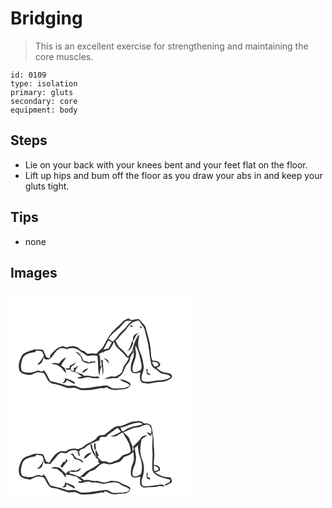 # Bridging
> This is an excellent exercise for strengthening and maintaining the core muscles.

``` 
id: 0109 
type: isolation 
primary: gluts 
secondary: core 
equipment: body 
``` 

## Steps

 - Lie on your back with your knees bent and your feet flat on the floor.
 - Lift up hips and bum off the floor as you draw your abs in and keep your gluts tight.

## Tips

 - none

## Images

<svg width="218pt" height="125pt" viewBox="0 0 218 125" xmlns="http://www.w3.org/2000/svg">
  <g fill="#FFF">
    <path d="M0 0h218v125H0V0m134.48 36.55c-3.32 3.64-7.19 6.7-10.6 10.25-6.15 5.95-9.33 14.06-13.75 21.21-2.44 2.11-4.92 4.17-6.74 6.89-3.71-1.01-7.5-.32-11.25-.11-1.37-.86-2.49-2.05-3.64-3.17-3.04-.6-5.72-2.13-7.65-4.57-1.81-.48-3.62-.95-5.42-1.43-2.89.16-5.77.53-8.41 1.79-1.88-.78-3.86-2.11-5.94-1.2-5.61 1.38-9.29 5.9-13.03 9.92-.39 1.42-.8 2.83-1.21 4.24-1.23-.41-2.46-.81-3.69-1.2-1.58-2.92-2.48-6.15-4.14-9.03-4.33-.34-8.94-1.39-13.09.35-4.06 1.6-8.67 2.47-11.77 5.79-3.32 5.79-5.95 12.96-2.98 19.48 2.25 3.08 6.38 3.89 9.94 4.44 4.29.9 7.66-2.72 11.68-3.35 2.49.25 4.91.92 7.37 1.41.2.31.62.93.83 1.24 2.55 3.98 3.9 9.61 9.05 11.06 5.68.77 11.13 2.56 16.43 4.71 4.06 1.92 8.6-.49 12.73 1.04 2.25.82 4.32 2.32 6.82 2.26 5.98.09 12.01-.3 17.85-1.63 2.9-.5 5.9-1.42 8.8-.45 1.35-3.11 4.43-.39 6.44.56 4.73 2.4 9.99.62 14.96.46 4.01.08 8.21-1.43 10.17-5.15l-1.12-2.69c-3.66-1.8-7.58-4.57-11.85-3.75 3.73 3.02 8.91 3.37 12.29 6.93-2.32 1.52-4.92 2.46-7.48 3.46-3.86-.2-7.71.42-11.57.32-3.48-.03-5.97-2.91-9.22-3.7-9.82.39-19.41 3.5-29.28 3.24-3.01.05-5.27-2.23-8.11-2.81-3.28-.97-6.66.37-9.98-.08-4.99-2-10.26-3.14-15.44-4.54-1.95-.58-4.67-.3-5.6-2.53-2.1-4.2-3.91-8.67-7.22-12.1-.63 4.7-5.14-.15-7.72 1.12-5.53 2.68-12.21 3.22-17.9.8-2.88-4.98-1.04-11.27.75-16.36 3.37-5.03 9.7-6.07 15.25-6.87.22-.51.65-1.52.87-2.03 2.33.42 4.72.63 6.98 1.38.83 1.42 1.4 2.98 2.1 4.46l-.44 1.57c-2.38 3.04-3.66 7.05-7.29 8.93.49.27.99.54 1.48.81 4.15-1.33 5.39-5.48 5.85-9.38.63 3.52 3.57 3.25 6.3 3.2 5.8-3.23 7.36-10.8 13.69-13.31 2.65-.72 5.23-.02 7.68 1.03 5.17-2.08 11.97-2.1 16.01 2.26 2.86 2.02 5.91 3.76 8.81 5.71 4.12-.08 8.3-1.35 12.35.11.33 5.49.95 10.97.88 16.48-.11 2.52 1.07 4.83 1.71 7.21.5-3.86-.26-8.43 3.09-11.19.24 3.65.1 7.32.34 10.97 2.21-6.04.01-12.47.34-18.69-.54.06-1.63.19-2.17.25.32 2.05.65 4.09 1.01 6.13-.58.75-1.17 1.48-1.77 2.22.11-4.49-.32-8.96-.52-13.43-.39-.44-1.17-1.33-1.56-1.78 1.61-1.12 3.23-2.21 4.93-3.2l-.79 2.58c1.57-3.34 5.2-3.84 8.35-4.76 2.97-2.65 4.05-6.69 6.27-9.91 1 7.01 7.9 10.03 11.88 15.1 1.76 1.59 2.93 4.71 5.78 4.3-1.35 2.68-2.54 5.5-4.68 7.68-2.46 2.38-2.4 6.03-3.76 8.98-1.46 2.08-3.51 3.65-5.82 4.69-2.12 1.53-4.67.88-7.09.82-2.92.5-5.66 1.81-8.25 3.2 5.28.03 10.42-1.87 15.75-.85.27-.38.8-1.13 1.07-1.5 5.33-2.29 6.75-8.59 8.98-13.37 2.67-3.15 5.56-6.52 5.39-10.95 1.39-1.87 2.79-3.75 3.76-5.88-.46-.77-.92-1.53-1.39-2.28-.86 3.18-3.22 5.57-5.2 8.08-2.44-3.9-5.39-7.48-9.07-10.26-2.97-2.15-4.03-5.78-5.88-8.78 1.85-1.63 3.46-3.5 4.95-5.45 2.75-3.6 6.77-6.05 9.1-10 2.84-5.05 8.15-8.7 14.03-8.86 1.79 2.47 3.63 4.92 5.34 7.45 2.05 3.18 2.33 7.03 3.26 10.6 3.53 11.04 3.77 22.75 6.18 34.03.88 2.79 3.01 5.13 5.63 6.43 3.4 1.96 6.12 6.27 10.52 5.6 2.6.75 6 .7 7.1 3.73-4.35 3.2-9.79 3.74-15 3.92-5.77.65-11.56 2.26-17.38 1.32-1.42-.25-2.44-1.75-2.41-3.15-.57-5.23 3.26-9.78 2.51-15.01-.52-4.71-1.44-9.43-2.94-13.94-1.68-3.21-2.92-6.64-3.45-10.23-1-4.82.85-9.56 1.13-14.35-4.54 5.36-6.77 12.12-8.15 18.9.58-.17 1.72-.52 2.29-.7l-1.5.6c.8 3.11 1.25 6.51.1 9.6-1.3 3.6-2.98 7.19-2.96 11.11-.06 2.29-.23 5.26 2.1 6.56 2.97 1.44 6.44.39 9.42-.5-.36 4.07-1.77 9.15 1.79 12.26 2.33 1.23 5.11.87 7.62 1.45 5.55-.88 11.06-2.36 16.72-2.25 2.88.05 5.5-1.4 8.06-2.54 1.74-1.07 4.35-2.38 3.63-4.89-1.05-3.12-4.93-3.13-7.65-3.63-4.23-.34-7.59-3.11-10.75-5.66 2.29-.88 4.75-1.93 4.31-4.88-.94-.98-1.85-1.98-2.76-2.99-2.22-.58-4.5-.83-6.79-.9l.39-.15c-2.09-3.24-1.5-7.33-2.11-10.98-.37-10.25-4.03-19.95-6.44-29.8-2.47-3.08-5.41-5.76-7.89-8.84-2.74.17-5.45.65-8.13 1.21-1.21-.37-2.42-.73-3.64-1.06.04-.27.12-.81.16-1.07-2.83 1.01-5.86 1.87-7.92 4.21m8.79 5.82c1.56.01 3.13 0 4.7-.03-1.26-.67-2.55-1.25-3.85-1.8-.21.45-.64 1.37-.85 1.83m12.38-.27c-.54 1.65-.02 2.26 1.56 1.84.54-1.64.02-2.25-1.56-1.84m-7.59 10.96c-1.27 2.19-1.68 4.93-.27 7.16.65-4.29 2.95-7.72 6.02-10.63-2 .96-4.22 1.79-5.75 3.47m-1.88 5.76c-1.25 3.4-2.08 6.97-3.77 10.2-.93.92-1.82 1.89-2.62 2.92 2.03-1.19 4.51-2.28 5.38-4.64 1.08-2.71 3.17-5.75 1.01-8.48m-68.1 13.96c3.54 2.53 7.37 5.84 7.77 10.47 2.26 2.02 5.21 2.82 8.14 3.17 2.89-.53 5.72-1.47 8.7-1.36-.97-.6-1.92-1.21-2.88-1.82l-.2 1.23c-.78-.12-2.35-.36-3.13-.49-.57.35-1.72 1.03-2.29 1.37-2.08-1.15-4.34-1.92-6.7-2.18-.49-1.21-.98-2.41-1.44-3.63-2.18-2.59-3.75-7.6-7.97-6.76m-20.36 14.1c-2.9-1.09-6.17-1.52-8.89.28 4.04.15 8.18.8 11.12 3.83 2.96 1.73 3.78 5.56 6.95 6.94-.45-1.97-1.13-3.85-1.74-5.76-1.42-1.06-2.83-2.14-4.24-3.22 1.04-3.63 3.97-6.18 5.58-9.51-4.02.87-6.05 4.77-8.78 7.44m54.07-7.17c2.16 2.49 4.95 4.46 6.31 7.58-.3-1.45-.47-2.94-.97-4.33-1.4-1.58-3.47-2.37-5.34-3.25m-40.7 9.43c-.05.79-.16 2.36-.21 3.14-1.81-.21-3.53.05-5.19.8 1.45 1.19 3.31 1.36 4.94.47 1.84 3.02 6.01 2.9 9.07 3.88 1.93 1.7 3.98 3.27 6.04 4.82-1.87.36-3.74.75-5.58 1.23 4.81 3.3 10.2-1.8 15.27-.12 3.49 1.18 7.18 1 10.8.86.04-.35.1-1.05.13-1.4-.54-.2-1.63-.58-2.17-.78-5.37 1.46-10.47-2.34-15.79-.59-.7-.6-1.4-1.21-2.1-1.82-3.13-1-6.12-2.38-9.19-3.57 1.23-2.44 2.98-4.57 4.31-6.95-1.35.83-2.66 1.74-3.94 2.67-.39-.02-1.17-.05-1.55-.06-.04.97-.1 2.9-.14 3.87-1.27-.33-2.54-.68-3.81-1.04.39-1.53.81-3.05 1.23-4.57 2.31-.91 4.07-2.68 5.12-4.92-2.39 1.4-4.67 3.01-7.24 4.08m14.61 8.68c3.26-.54 5.49-3.14 7.64-5.4-3.51.09-5.95 2.56-7.64 5.4m77.37-4.59c.15 1.82.18 3.65.52 5.45 1.06 1.71 3.21 1.7 4.97 1.5-1.47-1.03-2.96-2.01-4.46-2.99.24-1.31.47-2.61.7-3.91-.43-.01-1.3-.04-1.73-.05m-97.89 10.98c.75 2.68-1.34 4.35-2.98 6.04 2.61-.18 5.03-.98 5.32-3.95 3.34 1.8 6.67 3.6 10.03 5.35-.27-.76-.83-2.27-1.1-3.02-3.41-2.18-7.37-3.44-11.27-4.42z"/>
    <path d="M137.52 36.27c2.67-1.45 5.65-.75 8.53-.91-2.5 1.66-4.69 3.78-6.3 6.33-1.96 3.04-4.96 5.13-7.46 7.68-3.56 3.45-5.56 8.32-9.9 11-1.63-1.19-3.28-2.35-4.88-3.59 3.65-5.08 8.47-9.14 13.32-13.03 2.26-2.46 4.28-5.14 6.69-7.48zM117.42 58.79c1.38.87 2.75 1.75 4.13 2.61-1.41 2.41-2.59 4.95-4.14 7.28-2.01.64-4.18.62-6.21 1.22 2.45-3.49 3.98-7.5 6.22-11.11zM150.38 76.85c1.04-3.95-1.62-7.83-.23-11.75 4.19 7.37 5.74 15.77 7.2 24.01.19 1.63-.37 3.24-.78 4.8-2.38 1.72-5.23 3.51-8.31 2.97-1.98-.74-2.09-3.07-1.81-4.84.37-5.3 3.49-9.91 3.93-15.19zM169.88 84.61c2.67.25 7.45-.33 7.68 3.44-.58 2.17-2.99 1.79-4.71 2.18-1.17-1.77-2.54-3.48-2.97-5.62z"/>
  </g>
  <g fill="#333">
    <path d="M134.48 36.55c2.06-2.34 5.09-3.2 7.92-4.21-.04.26-.12.8-.16 1.07 1.22.33 2.43.69 3.64 1.06 2.68-.56 5.39-1.04 8.13-1.21 2.48 3.08 5.42 5.76 7.89 8.84 2.41 9.85 6.07 19.55 6.44 29.8.61 3.65.02 7.74 2.11 10.98l-.39.15c2.29.07 4.57.32 6.79.9.91 1.01 1.82 2.01 2.76 2.99.44 2.95-2.02 4-4.31 4.88 3.16 2.55 6.52 5.32 10.75 5.66 2.72.5 6.6.51 7.65 3.63.72 2.51-1.89 3.82-3.63 4.89-2.56 1.14-5.18 2.59-8.06 2.54-5.66-.11-11.17 1.37-16.72 2.25-2.51-.58-5.29-.22-7.62-1.45-3.56-3.11-2.15-8.19-1.79-12.26-2.98.89-6.45 1.94-9.42.5-2.33-1.3-2.16-4.27-2.1-6.56-.02-3.92 1.66-7.51 2.96-11.11 1.15-3.09.7-6.49-.1-9.6l1.5-.6c-.57.18-1.71.53-2.29.7 1.38-6.78 3.61-13.54 8.15-18.9-.28 4.79-2.13 9.53-1.13 14.35.53 3.59 1.77 7.02 3.45 10.23 1.5 4.51 2.42 9.23 2.94 13.94.75 5.23-3.08 9.78-2.51 15.01-.03 1.4.99 2.9 2.41 3.15 5.82.94 11.61-.67 17.38-1.32 5.21-.18 10.65-.72 15-3.92-1.1-3.03-4.5-2.98-7.1-3.73-4.4.67-7.12-3.64-10.52-5.6-2.62-1.3-4.75-3.64-5.63-6.43-2.41-11.28-2.65-22.99-6.18-34.03-.93-3.57-1.21-7.42-3.26-10.6-1.71-2.53-3.55-4.98-5.34-7.45-5.88.16-11.19 3.81-14.03 8.86-2.33 3.95-6.35 6.4-9.1 10-1.49 1.95-3.1 3.82-4.95 5.45 1.85 3 2.91 6.63 5.88 8.78 3.68 2.78 6.63 6.36 9.07 10.26 1.98-2.51 4.34-4.9 5.2-8.08.47.75.93 1.51 1.39 2.28-.97 2.13-2.37 4.01-3.76 5.88.17 4.43-2.72 7.8-5.39 10.95-2.23 4.78-3.65 11.08-8.98 13.37-.27.37-.8 1.12-1.07 1.5-5.33-1.02-10.47.88-15.75.85 2.59-1.39 5.33-2.7 8.25-3.2 2.42.06 4.97.71 7.09-.82 2.31-1.04 4.36-2.61 5.82-4.69 1.36-2.95 1.3-6.6 3.76-8.98 2.14-2.18 3.33-5 4.68-7.68-2.85.41-4.02-2.71-5.78-4.3-3.98-5.07-10.88-8.09-11.88-15.1-2.22 3.22-3.3 7.26-6.27 9.91-3.15.92-6.78 1.42-8.35 4.76l.79-2.58c-1.7.99-3.32 2.08-4.93 3.2.39.45 1.17 1.34 1.56 1.78.2 4.47.63 8.94.52 13.43.6-.74 1.19-1.47 1.77-2.22-.36-2.04-.69-4.08-1.01-6.13.54-.06 1.63-.19 2.17-.25-.33 6.22 1.87 12.65-.34 18.69-.24-3.65-.1-7.32-.34-10.97-3.35 2.76-2.59 7.33-3.09 11.19-.64-2.38-1.82-4.69-1.71-7.21.07-5.51-.55-10.99-.88-16.48-4.05-1.46-8.23-.19-12.35-.11-2.9-1.95-5.95-3.69-8.81-5.71-4.04-4.36-10.84-4.34-16.01-2.26-2.45-1.05-5.03-1.75-7.68-1.03-6.33 2.51-7.89 10.08-13.69 13.31-2.73.05-5.67.32-6.3-3.2-.46 3.9-1.7 8.05-5.85 9.38-.49-.27-.99-.54-1.48-.81 3.63-1.88 4.91-5.89 7.29-8.93l.44-1.57c-.7-1.48-1.27-3.04-2.1-4.46-2.26-.75-4.65-.96-6.98-1.38-.22.51-.65 1.52-.87 2.03-5.55.8-11.88 1.84-15.25 6.87-1.79 5.09-3.63 11.38-.75 16.36 5.69 2.42 12.37 1.88 17.9-.8 2.58-1.27 7.09 3.58 7.72-1.12 3.31 3.43 5.12 7.9 7.22 12.1.93 2.23 3.65 1.95 5.6 2.53 5.18 1.4 10.45 2.54 15.44 4.54 3.32.45 6.7-.89 9.98.08 2.84.58 5.1 2.86 8.11 2.81 9.87.26 19.46-2.85 29.28-3.24 3.25.79 5.74 3.67 9.22 3.7 3.86.1 7.71-.52 11.57-.32 2.56-1 5.16-1.94 7.48-3.46-3.38-3.56-8.56-3.91-12.29-6.93 4.27-.82 8.19 1.95 11.85 3.75l1.12 2.69c-1.96 3.72-6.16 5.23-10.17 5.15-4.97.16-10.23 1.94-14.96-.46-2.01-.95-5.09-3.67-6.44-.56-2.9-.97-5.9-.05-8.8.45-5.84 1.33-11.87 1.72-17.85 1.63-2.5.06-4.57-1.44-6.82-2.26-4.13-1.53-8.67.88-12.73-1.04-5.3-2.15-10.75-3.94-16.43-4.71-5.15-1.45-6.5-7.08-9.05-11.06-.21-.31-.63-.93-.83-1.24-2.46-.49-4.88-1.16-7.37-1.41-4.02.63-7.39 4.25-11.68 3.35-3.56-.55-7.69-1.36-9.94-4.44-2.97-6.52-.34-13.69 2.98-19.48 3.1-3.32 7.71-4.19 11.77-5.79 4.15-1.74 8.76-.69 13.09-.35 1.66 2.88 2.56 6.11 4.14 9.03 1.23.39 2.46.79 3.69 1.2.41-1.41.82-2.82 1.21-4.24 3.74-4.02 7.42-8.54 13.03-9.92 2.08-.91 4.06.42 5.94 1.2 2.64-1.26 5.52-1.63 8.41-1.79 1.8.48 3.61.95 5.42 1.43 1.93 2.44 4.61 3.97 7.65 4.57 1.15 1.12 2.27 2.31 3.64 3.17 3.75-.21 7.54-.9 11.25.11 1.82-2.72 4.3-4.78 6.74-6.89 4.42-7.15 7.6-15.26 13.75-21.21 3.41-3.55 7.28-6.61 10.6-10.25m3.04-.28c-2.41 2.34-4.43 5.02-6.69 7.48-4.85 3.89-9.67 7.95-13.32 13.03 1.6 1.24 3.25 2.4 4.88 3.59 4.34-2.68 6.34-7.55 9.9-11 2.5-2.55 5.5-4.64 7.46-7.68 1.61-2.55 3.8-4.67 6.3-6.33-2.88.16-5.86-.54-8.53.91m-20.1 22.52c-2.24 3.61-3.77 7.62-6.22 11.11 2.03-.6 4.2-.58 6.21-1.22 1.55-2.33 2.73-4.87 4.14-7.28-1.38-.86-2.75-1.74-4.13-2.61m32.96 18.06c-.44 5.28-3.56 9.89-3.93 15.19-.28 1.77-.17 4.1 1.81 4.84 3.08.54 5.93-1.25 8.31-2.97.41-1.56.97-3.17.78-4.8-1.46-8.24-3.01-16.64-7.2-24.01-1.39 3.92 1.27 7.8.23 11.75m19.5 7.76c.43 2.14 1.8 3.85 2.97 5.62 1.72-.39 4.13-.01 4.71-2.18-.23-3.77-5.01-3.19-7.68-3.44z"/>
    <path d="M143.27 42.37c.21-.46.64-1.38.85-1.83 1.3.55 2.59 1.13 3.85 1.8-1.57.03-3.14.04-4.7.03zM155.65 42.1c1.58-.41 2.1.2 1.56 1.84-1.58.42-2.1-.19-1.56-1.84zM148.06 53.06c1.53-1.68 3.75-2.51 5.75-3.47-3.07 2.91-5.37 6.34-6.02 10.63-1.41-2.23-1-4.97.27-7.16zM146.18 58.82c2.16 2.73.07 5.77-1.01 8.48-.87 2.36-3.35 3.45-5.38 4.64.8-1.03 1.69-2 2.62-2.92 1.69-3.23 2.52-6.8 3.77-10.2zM78.08 72.78c4.22-.84 5.79 4.17 7.97 6.76.46 1.22.95 2.42 1.44 3.63 2.36.26 4.62 1.03 6.7 2.18.57-.34 1.72-1.02 2.29-1.37.78.13 2.35.37 3.13.49l.2-1.23c.96.61 1.91 1.22 2.88 1.82-2.98-.11-5.81.83-8.7 1.36-2.93-.35-5.88-1.15-8.14-3.17-.4-4.63-4.23-7.94-7.77-10.47zM57.72 86.88c2.73-2.67 4.76-6.57 8.78-7.44-1.61 3.33-4.54 5.88-5.58 9.51 1.41 1.08 2.82 2.16 4.24 3.22.61 1.91 1.29 3.79 1.74 5.76-3.17-1.38-3.99-5.21-6.95-6.94-2.94-3.03-7.08-3.68-11.12-3.83 2.72-1.8 5.99-1.37 8.89-.28zM111.79 79.71c1.87.88 3.94 1.67 5.34 3.25.5 1.39.67 2.88.97 4.33-1.36-3.12-4.15-5.09-6.31-7.58z"/>
    <path d="M71.09 89.14c2.57-1.07 4.85-2.68 7.24-4.08-1.05 2.24-2.81 4.01-5.12 4.92-.42 1.52-.84 3.04-1.23 4.57 1.27.36 2.54.71 3.81 1.04.04-.97.1-2.9.14-3.87.38.01 1.16.04 1.55.06 1.28-.93 2.59-1.84 3.94-2.67-1.33 2.38-3.08 4.51-4.31 6.95 3.07 1.19 6.06 2.57 9.19 3.57.7.61 1.4 1.22 2.1 1.82 5.32-1.75 10.42 2.05 15.79.59.54.2 1.63.58 2.17.78-.03.35-.09 1.05-.13 1.4-3.62.14-7.31.32-10.8-.86-5.07-1.68-10.46 3.42-15.27.12 1.84-.48 3.71-.87 5.58-1.23-2.06-1.55-4.11-3.12-6.04-4.82-3.06-.98-7.23-.86-9.07-3.88-1.63.89-3.49.72-4.94-.47a9.642 9.642 0 0 1 5.19-.8c.05-.78.16-2.35.21-3.14z"/>
    <path d="M85.7 97.82c1.69-2.84 4.13-5.31 7.64-5.4-2.15 2.26-4.38 4.86-7.64 5.4zM163.07 93.23c.43.01 1.3.04 1.73.05-.23 1.3-.46 2.6-.7 3.91 1.5.98 2.99 1.96 4.46 2.99-1.76.2-3.91.21-4.97-1.5-.34-1.8-.37-3.63-.52-5.45zM65.18 104.21c3.9.98 7.86 2.24 11.27 4.42.27.75.83 2.26 1.1 3.02-3.36-1.75-6.69-3.55-10.03-5.35-.29 2.97-2.71 3.77-5.32 3.95 1.64-1.69 3.73-3.36 2.98-6.04z"/>
  </g>
</svg>

<svg width="218pt" height="125pt" viewBox="0 0 218 125" xmlns="http://www.w3.org/2000/svg">
  <g fill="#FFF">
    <path d="M0 0h218v125H0V0m134.17 35.75c-2.8 1.22-6.13-.13-8.77 1.56-4.52 2.68-8.29 6.42-12.49 9.52-2.12.4-4.36.22-6.43.86-2.66 1.58-3.78 4.89-6.74 6.08-3.6 2.56-8.23 3.4-11.38 6.58-1.96 2.08-4.97 2.42-7.37 3.78-4.37-1.25-9.3-.98-13.07 1.75-2.59 2.15-6.08-.44-8.9 1.01-5.99 2.45-9.16 8.44-12.56 13.54-1.12-.45-2.24-.87-3.37-1.26-1.65-2.87-2.29-6.21-4.15-8.97-3.66-.43-7.45-.98-11.1-.32-4.63 1.88-10.02 2.65-13.63 6.41-3.42 5.9-6.26 13.57-2.6 20.06 3.28 3.22 8.15 3.67 12.49 4.07 2.82-1.31 5.58-2.86 8.6-3.64 2.52.31 4.99.92 7.47 1.44.21.33.62.98.83 1.3 2.68 4.11 4.17 10.24 9.83 11.19 6.33.61 12.09 3.41 18.08 5.26 4.01.31 8.32-1.22 12.03 1.03 3.63 2.27 8.04 1.48 12.07 1.37 5.91-.11 11.61-1.84 17.44-2.58.77.23 1.54.5 2.29.81-.09-.47-.27-1.39-.36-1.85 3.68-.43 6.1 2.77 9.54 3.13 4.5 1.11 9.02-.62 13.57-.53 3.97-.14 9.73-2.62 7.95-7.56-1.84-.91-3.67-1.82-5.55-2.64-2.93-.81-5.36-2.67-8.04-4-2.97-.72-6.03-.99-9.07-1.17-2.63.58-5.03 2.19-7.82 1.99-3.8.28-7.23-2.12-11.03-1.67-4.53.62-8.86-2.58-13.34-.76-1.57-1.26-3.12-2.54-4.7-3.76 1.46-.19 2.92-.38 4.39-.55 2.3-2.03 4.43-4.25 6.72-6.28 2.12-1.01 4.49-1.43 6.51-2.66 3.46-2.64 5.95-6.83 10.67-7.26 2.22.54 4.42 1.51 6.75 1.26 4.22.16 7.85-2.32 11.94-2.91 2.22-1.59 3.93-3.71 5.38-6 4.07-1.27 8.48-2.55 11.05-6.25.71 4.31 1.38 8.9-.21 13.11-1.41 3.76-2.91 7.66-2.69 11.75-.08 1.99.07 4.43 2.03 5.52 2.98 1.52 6.49.39 9.48-.49-.36 2.84-.71 5.72-.42 8.59.51 2.47 2.74 4.97 5.48 4.54 4.98-.53 10-.43 14.97-1.03 2.8-1.28 5.88-.24 8.79-.47-.96-3.02-5.25-1.97-7.65-1.56-6.05.46-12.03 1.98-18.13 1.21-3.3-3.65-.98-8.75.3-12.79 1.21-5.8 1.42-12.09-.81-17.69-1.62-3.77-2.25-7.85-2.81-11.88.13-4.32.8-8.62 1.5-12.88 1.39-2.65 4.98-3.16 6.6-5.72-2.69.82-6.2.88-7.54 3.81-2.28 3.87-6.16 6.32-8.89 9.83l-.5-.56c.39 1.53 2.09 5.08-.26 5.42-.47-1.57-.05-3.4-.12-5.06l-.06.07c-.63-2.39-2-4.47-2.86-6.76-.57-4.62-5.11-6.94-7.71-10.37 5.4-2.07 10.46-5.34 16.36-5.77 4.54-.23 8.27-4.18 12.96-3.17 3.82 1.89 4.85 7.31 3.37 11.02-1.46-1.19-3.11-1.85-4.96-1.99 1.45 2.09 3.55 3.57 5.68 4.92l-.9-2.33c.75-.07 1.66-.27 2.1.55.47 6.37-.82 12.72-.11 19.08.85 7.84-.93 15.75.15 23.57 2.25 5.9 9.18 7.78 14.67 9.42 2.11.7 4.25 1.32 6.45 1.71.82 3.71-3.56 4.46-6.14 5.17-.03.67 0 1.34.02 2.01 2.75-1.12 5.48-2.3 8.05-3.8.49-2.33-.28-4.48-1.71-6.32-6.64.57-12.96-2.02-18.36-5.68 2.11-.57 4.13-1.39 6.06-2.4-.04-.97-.09-1.95-.13-2.92-.83-.92-1.64-1.85-2.44-2.78-1.63-.37-3.27-.72-4.91-1.04-.01-5.03.83-10.03.46-15.06.06-4.71-1.04-9.36-.74-14.07.26-5.29-1.62-10.31-2.19-15.51-.35-4.22-5.53-5.72-9.07-4.8-2.95-4.25-8.27-3.3-12.65-2.53-4.93.35-9 3.43-13.64 4.75m29.4 63c1.04.92 2.4 1.37 3.61 2.02.18-.45.53-1.33.7-1.78-1.27-.53-2.53-1.06-3.79-1.61.32-1.9.65-3.8.92-5.72-2.42 1.63-1.76 4.65-1.44 7.09z"/>
    <path d="M147.98 33.14c3.51-.5 7.66-1.97 10.55.93-5.87 2.46-12.58 2.13-18.17 5.38-2.24.84-3.79 3.7-6.43 2.99-.96-1.32-1.56-2.86-1.92-4.44 5.66-.19 10.47-3.86 15.97-4.86zM116.74 46.65c4.27-2.12 7.48-5.87 11.8-7.98 1.42 1.3 2.71 2.71 3.96 4.18-3.79 2.6-7.98 4.51-12.44 5.61 2.98.6 6.72.98 9.1-1.33 1.68-1.46 3.8-2.22 5.84-3.02 2.45 6.1 7.31 11.11 8.49 17.72.35 1.52.65 3.05.96 4.59-.59.79-1.17 1.58-1.75 2.37-2.8.82-5.6 1.73-8.29 2.87-1.81 1.17-2.59 3.49-4.5 4.56-2.1 1.17-4.31 2.33-6.76 2.52.07.15.19.46.25.62-.59.18-1.77.55-2.35.74l-3.11.32c-2.41-2.09-5.49-1.91-8.45-1.86-2.09-1.66-3.86-3.67-5.31-5.9.46-.26 1.38-.79 1.84-1.05-1.34-2.07-2.27-4.36-3.2-6.63-.33.78-.65 1.57-.94 2.37.68 2.13.47 4.38.37 6.58 1.25 1.54 5.18 2.96 2.61 5.15.53.46 1.6 1.37 2.13 1.82-4.07 3.47-8.57 6.42-13.48 8.55-4.3 1.5-6.46 5.88-10.39 7.97-4.34-1.85-8.73-3.65-13.36-4.63l2.21-.84c-.74-.57-1.49-1.13-2.23-1.69-1.17 1.07-2.33 2.15-3.5 3.23-2.18-2.08-4.24-4.27-6.46-6.3-3.32-1.69-7.78-2.53-10.98-.12 2.41.31 4.82.59 7.22.92 2.28 1.78 4.69 3.41 6.7 5.52 1.29 1.54 1.92 3.79 4.13 4.34-.2-.78-.6-2.33-.81-3.1 4.58-.49 8.72 1.65 13.16 2.23 2.13 1.89 4.4 3.62 6.69 5.32-1.82.29-3.63.59-5.44.95 4.2 3.82 9.84-1.67 14.6 0 4.2 1.56 8.73.46 12.97 1.68 6.28 2.15 12.5-2.1 18.87-.67 3.57-.41 5.44 3 8.5 4.04 2.83 1.09 6 1.94 7.86 4.54-1.04.79-2.07 1.59-3.11 2.39-1.22.13-2.43.26-3.65.41l.1.79c-4.22-.35-8.43.41-12.64.19-3.63-.07-6.09-3.9-9.78-3.55-9.39.54-18.58 3.31-28.02 3.18-3.28.08-5.7-2.61-8.87-2.97-3.36-.85-6.88.88-10.2-.23-6.24-2.61-13.15-3.47-19.44-5.68-2.74-4.37-4.4-9.45-7.91-13.37-.3.64-.91 1.91-1.21 2.54-2.58-.65-5.41-2.3-8.01-.77-5.07 2.53-11.34 2.35-16.5.29-2.94-5.01-1-11.31.75-16.45 3.43-5.03 9.78-6.05 15.36-6.87.17-.52.51-1.55.69-2.07 2.39.48 4.84.72 7.19 1.42.84 1.58 1.52 3.27 1.93 5.01-2.18 3.63-3.79 8.08-7.87 10.01l1.61.64c1.23-.62 2.45-1.24 3.68-1.84 1.16-2.83 1.98-5.77 2.63-8.74.23 1.02.68 3.05.91 4.07 1.82.86 4 .08 5.97.27-.02.36-.05 1.07-.07 1.42 1.23-1.42 2.45-2.85 3.59-4.34 3.92-2.99 5.53-8.29 10.35-10.25 1.78.23 3.54.54 5.33.72 2.82-.89 4.86-3.67 8.02-3.71 2.77-.12 6.62-.2 7.68 3.04-.88-.07-2.63-.21-3.51-.27.69.2 2.06.61 2.75.82.34 1.11.69 2.22 1.06 3.33.3-.16.92-.46 1.23-.62-.76-1.73-.87-3.6-.79-5.47 1.75-1.46 3.78-2.52 6.05-2.91 1.76-2.56 4.64-3.85 7.24-5.39.5 5.68 2.66 11.09 6.24 15.53.25-3.29-1.9-5.97-3.17-8.82-.78-2.58-.32-5.93-3.03-7.43 3.87.37 6.52-3.43 10.39-3.28.39-1.21.79-2.42 1.19-3.63.46-.22 1.37-.66 1.83-.88 2.84.17 6.45.69 7.5-2.72m-16.63 10.58c.09 2.89.41 5.77.91 8.62.48-.71.96-1.42 1.44-2.14-.23-2.17-.36-4.35-.48-6.53-.47.01-1.4.03-1.87.05M88.45 76c3.44-2.01 6.27-4.8 8.94-7.71-4.26.27-8.96 2.93-8.94 7.71m-17.26-6.19c3.14.8 4.71 3.42 5.81 6.21 3.99.22 7.36 2.27 10.28 4.84-.26-4.28-4.73-5.1-8.12-5.7-1.6-1.8-3.1-3.69-4.27-5.79-1.22.25-2.46.42-3.7.44m-4.29 5.73c-.3.93-.89 2.79-1.18 3.71h-2.33c-1.19 1.76-2.36 3.52-3.49 5.31.68.64 1.36 1.28 2.04 1.91 2.12-2.79 4.23-5.58 6.51-8.22-.51-.91-1.02-1.81-1.55-2.71m11.17 14.2c-2.47-.09-4.96-.15-7.41.22 2.97 2.52 6.89 1.12 10.38 1.07 1.28-1.11 2.52-2.26 3.71-3.46-2.71-1.3-4.05 2.66-6.68 2.17m-13.11 14.6c1.27 2.63-1.08 4.19-2.75 5.74 1.39-.2 2.78-.42 4.16-.64.33-1.11.65-2.21.97-3.32 3.34 1.88 6.74 3.62 10.1 5.45-.36-1.39-.61-3.22-2.24-3.71-3.32-1.39-6.62-3.13-10.24-3.52zM149.02 62.66c1.42-1.14 2.83-2.31 4.23-3.47-1.33 8.96 4.68 16.9 4.49 25.77-.14 3.09-.05 6.43-1.39 9.26-2.71 1.63-6.7 4.36-9.56 1.62-1.21-3.79.24-7.81 1.67-11.34 1.58-3.27 1.96-6.96 2.29-10.52-.43-3.79-1.23-7.53-1.73-11.32zM171.76 83.86c2.07 1.19 5.64 1.11 5.93 4.09-.72 2.39-3.28 2.15-5.26 2.24-.28-2.11-.48-4.22-.67-6.33z"/>
  </g>
  <g fill="#333">
    <path d="M134.17 35.75c4.64-1.32 8.71-4.4 13.64-4.75 4.38-.77 9.7-1.72 12.65 2.53 3.54-.92 8.72.58 9.07 4.8.57 5.2 2.45 10.22 2.19 15.51-.3 4.71.8 9.36.74 14.07.37 5.03-.47 10.03-.46 15.06 1.64.32 3.28.67 4.91 1.04.8.93 1.61 1.86 2.44 2.78.04.97.09 1.95.13 2.92-1.93 1.01-3.95 1.83-6.06 2.4 5.4 3.66 11.72 6.25 18.36 5.68 1.43 1.84 2.2 3.99 1.71 6.32-2.57 1.5-5.3 2.68-8.05 3.8-.02-.67-.05-1.34-.02-2.01 2.58-.71 6.96-1.46 6.14-5.17-2.2-.39-4.34-1.01-6.45-1.71-5.49-1.64-12.42-3.52-14.67-9.42-1.08-7.82.7-15.73-.15-23.57-.71-6.36.58-12.71.11-19.08-.44-.82-1.35-.62-2.1-.55l.9 2.33c-2.13-1.35-4.23-2.83-5.68-4.92 1.85.14 3.5.8 4.96 1.99 1.48-3.71.45-9.13-3.37-11.02-4.69-1.01-8.42 2.94-12.96 3.17-5.9.43-10.96 3.7-16.36 5.77 2.6 3.43 7.14 5.75 7.71 10.37.86 2.29 2.23 4.37 2.86 6.76l.06-.07c.07 1.66-.35 3.49.12 5.06 2.35-.34.65-3.89.26-5.42l.5.56c2.73-3.51 6.61-5.96 8.89-9.83 1.34-2.93 4.85-2.99 7.54-3.81-1.62 2.56-5.21 3.07-6.6 5.72-.7 4.26-1.37 8.56-1.5 12.88.56 4.03 1.19 8.11 2.81 11.88 2.23 5.6 2.02 11.89.81 17.69-1.28 4.04-3.6 9.14-.3 12.79 6.1.77 12.08-.75 18.13-1.21 2.4-.41 6.69-1.46 7.65 1.56-2.91.23-5.99-.81-8.79.47-4.97.6-9.99.5-14.97 1.03-2.74.43-4.97-2.07-5.48-4.54-.29-2.87.06-5.75.42-8.59-2.99.88-6.5 2.01-9.48.49-1.96-1.09-2.11-3.53-2.03-5.52-.22-4.09 1.28-7.99 2.69-11.75 1.59-4.21.92-8.8.21-13.11-2.57 3.7-6.98 4.98-11.05 6.25-1.45 2.29-3.16 4.41-5.38 6-4.09.59-7.72 3.07-11.94 2.91-2.33.25-4.53-.72-6.75-1.26-4.72.43-7.21 4.62-10.67 7.26-2.02 1.23-4.39 1.65-6.51 2.66-2.29 2.03-4.42 4.25-6.72 6.28-1.47.17-2.93.36-4.39.55 1.58 1.22 3.13 2.5 4.7 3.76 4.48-1.82 8.81 1.38 13.34.76 3.8-.45 7.23 1.95 11.03 1.67 2.79.2 5.19-1.41 7.82-1.99 3.04.18 6.1.45 9.07 1.17 2.68 1.33 5.11 3.19 8.04 4 1.88.82 3.71 1.73 5.55 2.64 1.78 4.94-3.98 7.42-7.95 7.56-4.55-.09-9.07 1.64-13.57.53-3.44-.36-5.86-3.56-9.54-3.13.09.46.27 1.38.36 1.85-.75-.31-1.52-.58-2.29-.81-5.83.74-11.53 2.47-17.44 2.58-4.03.11-8.44.9-12.07-1.37-3.71-2.25-8.02-.72-12.03-1.03-5.99-1.85-11.75-4.65-18.08-5.26-5.66-.95-7.15-7.08-9.83-11.19-.21-.32-.62-.97-.83-1.3-2.48-.52-4.95-1.13-7.47-1.44-3.02.78-5.78 2.33-8.6 3.64-4.34-.4-9.21-.85-12.49-4.07-3.66-6.49-.82-14.16 2.6-20.06 3.61-3.76 9-4.53 13.63-6.41 3.65-.66 7.44-.11 11.1.32 1.86 2.76 2.5 6.1 4.15 8.97 1.13.39 2.25.81 3.37 1.26 3.4-5.1 6.57-11.09 12.56-13.54 2.82-1.45 6.31 1.14 8.9-1.01 3.77-2.73 8.7-3 13.07-1.75 2.4-1.36 5.41-1.7 7.37-3.78 3.15-3.18 7.78-4.02 11.38-6.58 2.96-1.19 4.08-4.5 6.74-6.08 2.07-.64 4.31-.46 6.43-.86 4.2-3.1 7.97-6.84 12.49-9.52 2.64-1.69 5.97-.34 8.77-1.56m13.81-2.61c-5.5 1-10.31 4.67-15.97 4.86.36 1.58.96 3.12 1.92 4.44 2.64.71 4.19-2.15 6.43-2.99 5.59-3.25 12.3-2.92 18.17-5.38-2.89-2.9-7.04-1.43-10.55-.93m-31.24 13.51c-1.05 3.41-4.66 2.89-7.5 2.72-.46.22-1.37.66-1.83.88-.4 1.21-.8 2.42-1.19 3.63-3.87-.15-6.52 3.65-10.39 3.28 2.71 1.5 2.25 4.85 3.03 7.43 1.27 2.85 3.42 5.53 3.17 8.82a28.745 28.745 0 0 1-6.24-15.53c-2.6 1.54-5.48 2.83-7.24 5.39-2.27.39-4.3 1.45-6.05 2.91-.08 1.87.03 3.74.79 5.47-.31.16-.93.46-1.23.62-.37-1.11-.72-2.22-1.06-3.33-.69-.21-2.06-.62-2.75-.82.88.06 2.63.2 3.51.27-1.06-3.24-4.91-3.16-7.68-3.04-3.16.04-5.2 2.82-8.02 3.71-1.79-.18-3.55-.49-5.33-.72-4.82 1.96-6.43 7.26-10.35 10.25-1.14 1.49-2.36 2.92-3.59 4.34.02-.35.05-1.06.07-1.42-1.97-.19-4.15.59-5.97-.27-.23-1.02-.68-3.05-.91-4.07-.65 2.97-1.47 5.91-2.63 8.74-1.23.6-2.45 1.22-3.68 1.84l-1.61-.64c4.08-1.93 5.69-6.38 7.87-10.01-.41-1.74-1.09-3.43-1.93-5.01-2.35-.7-4.8-.94-7.19-1.42-.18.52-.52 1.55-.69 2.07-5.58.82-11.93 1.84-15.36 6.87-1.75 5.14-3.69 11.44-.75 16.45 5.16 2.06 11.43 2.24 16.5-.29 2.6-1.53 5.43.12 8.01.77.3-.63.91-1.9 1.21-2.54 3.51 3.92 5.17 9 7.91 13.37 6.29 2.21 13.2 3.07 19.44 5.68 3.32 1.11 6.84-.62 10.2.23 3.17.36 5.59 3.05 8.87 2.97 9.44.13 18.63-2.64 28.02-3.18 3.69-.35 6.15 3.48 9.78 3.55 4.21.22 8.42-.54 12.64-.19l-.1-.79c1.22-.15 2.43-.28 3.65-.41 1.04-.8 2.07-1.6 3.11-2.39-1.86-2.6-5.03-3.45-7.86-4.54-3.06-1.04-4.93-4.45-8.5-4.04-6.37-1.43-12.59 2.82-18.87.67-4.24-1.22-8.77-.12-12.97-1.68-4.76-1.67-10.4 3.82-14.6 0 1.81-.36 3.62-.66 5.44-.95-2.29-1.7-4.56-3.43-6.69-5.32-4.44-.58-8.58-2.72-13.16-2.23.21.77.61 2.32.81 3.1-2.21-.55-2.84-2.8-4.13-4.34-2.01-2.11-4.42-3.74-6.7-5.52-2.4-.33-4.81-.61-7.22-.92 3.2-2.41 7.66-1.57 10.98.12 2.22 2.03 4.28 4.22 6.46 6.3 1.17-1.08 2.33-2.16 3.5-3.23.74.56 1.49 1.12 2.23 1.69l-2.21.84c4.63.98 9.02 2.78 13.36 4.63 3.93-2.09 6.09-6.47 10.39-7.97 4.91-2.13 9.41-5.08 13.48-8.55-.53-.45-1.6-1.36-2.13-1.82 2.57-2.19-1.36-3.61-2.61-5.15.1-2.2.31-4.45-.37-6.58.29-.8.61-1.59.94-2.37.93 2.27 1.86 4.56 3.2 6.63-.46.26-1.38.79-1.84 1.05 1.45 2.23 3.22 4.24 5.31 5.9 2.96-.05 6.04-.23 8.45 1.86l3.11-.32c.58-.19 1.76-.56 2.35-.74-.06-.16-.18-.47-.25-.62 2.45-.19 4.66-1.35 6.76-2.52 1.91-1.07 2.69-3.39 4.5-4.56 2.69-1.14 5.49-2.05 8.29-2.87.58-.79 1.16-1.58 1.75-2.37-.31-1.54-.61-3.07-.96-4.59-1.18-6.61-6.04-11.62-8.49-17.72-2.04.8-4.16 1.56-5.84 3.02-2.38 2.31-6.12 1.93-9.1 1.33 4.46-1.1 8.65-3.01 12.44-5.61-1.25-1.47-2.54-2.88-3.96-4.18-4.32 2.11-7.53 5.86-11.8 7.98m32.28 16.01c.5 3.79 1.3 7.53 1.73 11.32-.33 3.56-.71 7.25-2.29 10.52-1.43 3.53-2.88 7.55-1.67 11.34 2.86 2.74 6.85.01 9.56-1.62 1.34-2.83 1.25-6.17 1.39-9.26.19-8.87-5.82-16.81-4.49-25.77-1.4 1.16-2.81 2.33-4.23 3.47m22.74 21.2c.19 2.11.39 4.22.67 6.33 1.98-.09 4.54.15 5.26-2.24-.29-2.98-3.86-2.9-5.93-4.09z"/>
    <path d="M100.11 57.23c.47-.02 1.4-.04 1.87-.05.12 2.18.25 4.36.48 6.53-.48.72-.96 1.43-1.44 2.14-.5-2.85-.82-5.73-.91-8.62zM88.45 76c-.02-4.78 4.68-7.44 8.94-7.71-2.67 2.91-5.5 5.7-8.94 7.71zM71.19 69.81c1.24-.02 2.48-.19 3.7-.44 1.17 2.1 2.67 3.99 4.27 5.79 3.39.6 7.86 1.42 8.12 5.7-2.92-2.57-6.29-4.62-10.28-4.84-1.1-2.79-2.67-5.41-5.81-6.21zM66.9 75.54c.53.9 1.04 1.8 1.55 2.71-2.28 2.64-4.39 5.43-6.51 8.22-.68-.63-1.36-1.27-2.04-1.91 1.13-1.79 2.3-3.55 3.49-5.31h2.33c.29-.92.88-2.78 1.18-3.71zM78.07 89.74c2.63.49 3.97-3.47 6.68-2.17-1.19 1.2-2.43 2.35-3.71 3.46-3.49.05-7.41 1.45-10.38-1.07 2.45-.37 4.94-.31 7.41-.22zM163.57 98.75c-.32-2.44-.98-5.46 1.44-7.09-.27 1.92-.6 3.82-.92 5.72 1.26.55 2.52 1.08 3.79 1.61-.17.45-.52 1.33-.7 1.78-1.21-.65-2.57-1.1-3.61-2.02zM64.96 104.34c3.62.39 6.92 2.13 10.24 3.52 1.63.49 1.88 2.32 2.24 3.71-3.36-1.83-6.76-3.57-10.1-5.45-.32 1.11-.64 2.21-.97 3.32-1.38.22-2.77.44-4.16.64 1.67-1.55 4.02-3.11 2.75-5.74z"/>
  </g>
</svg>
